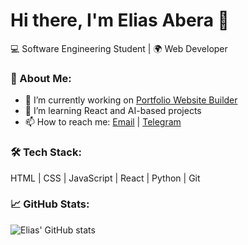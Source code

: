 # Hi there, I'm Elias Abera 👋

💻 Software Engineering Student | 🌍 Web Developer

### 🚀 About Me:
- 🔭 I’m currently working on [Portfolio Website Builder](#)
- 🌱 I’m learning React and AI-based projects
- 📫 How to reach me: [Email](mailto:eliasabera584@gmail.com) | [Telegram](#elaabCode)

### 🛠 Tech Stack:
HTML | CSS | JavaScript | React | Python | Git

### 📈 GitHub Stats:
![Elias' GitHub stats](https://github-readme-stats.vercel.app/api?username=EliasAbera&show_icons=true&theme=radical)

